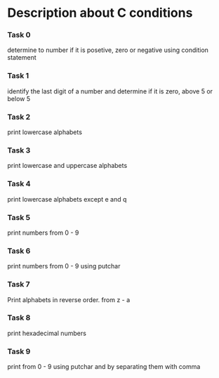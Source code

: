 # Description about C conditions
### Task 0
determine to number if it is posetive, zero or negative using condition statement
### Task 1
identify the last digit of a number and determine if it is zero, above 5 or below 5
### Task 2
print lowercase alphabets
### Task 3
print lowercase and uppercase alphabets
### Task 4
print lowercase alphabets except e and q
### Task 5
print numbers from 0 - 9
### Task 6
print numbers from 0 - 9 using putchar
### Task 7
Print alphabets in reverse order. from z - a
### Task 8
print hexadecimal numbers
### Task 9
print from 0 - 9 using putchar and by separating them with comma 
